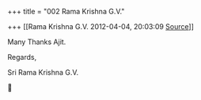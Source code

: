 +++
title = "002 Rama Krishna G.V."

+++
[[Rama Krishna G.V.	2012-04-04, 20:03:09 [Source](https://groups.google.com/g/samskrita/c/jzmA90bbVOQ)]]



Many Thanks Ajit.

  

Regards,

Sri Rama Krishna G.V.



